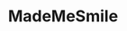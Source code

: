 ---
title: MadeMeSmile
crosslinks:
- livven
- gifs
- aww
- videos
- funny
- AskReddit
- pics
- autotldr
- PeopleFuckingDying
- HailCorporate
- BritainsGotTalent
- xkcd
- kpop
- UNBGBBIIVCHIDCTIICBG
- HumansBeingBros
- wholesomememes
- AgainstKarmaWhores
- instant_regret
- shitpost
- GirlsMirin
---